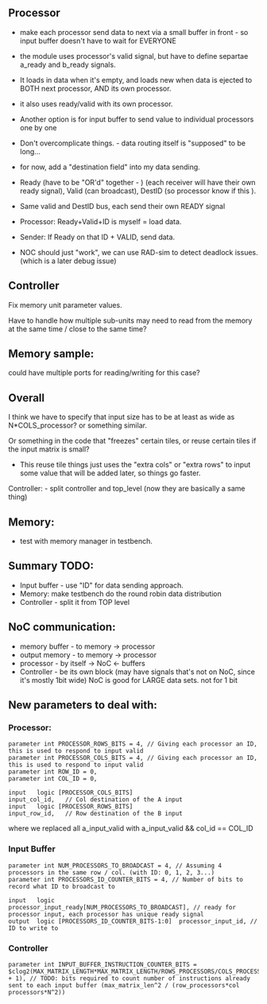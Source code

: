 ## Processor
- make each processor send data to next via a small buffer in front - so input buffer doesn't have to wait for EVERYONE

- the module uses processor's valid signal, but have to define separtae a_ready and b_ready signals.
- It loads in data when it's empty, and loads new when data is ejected to BOTH next processor, AND its own processor.
- it also uses ready/valid with its own processor. 


- Another option is for input buffer to send value to individual processors one by one

- Don't overcomplicate things. - data routing itself is "supposed" to be long...

- for now, add a "destination field" into my data sending. 
- Ready (have to be "OR'd" together - ) (each receiver will have their own ready signal), Valid (can broadcast), DestID (so processor know if this ). 
- Same valid and DestID bus, each send their own READY signal
- Processor: Ready+Valid+ID is myself = load data.
- Sender: If Ready on that ID + VALID, send data. 
- NOC should just "work", we can use RAD-sim to detect deadlock issues. (which is a later debug issue)

## Controller
Fix memory unit parameter values.

Have to handle how multiple sub-units may need to read from the memory at the same time / close to the same time?

## Memory sample:
could have multiple ports for reading/writing for this case?


## Overall
I think we have to specify that input size has to be at least as wide as N*COLS_processor? or something similar. 

Or something in the code that "freezes" certain tiles, or reuse certain tiles if the input matrix is small?
- This reuse tile things just uses the "extra cols" or "extra rows" to input some value that will be added later, so things go faster. 



Controller: - split controller and top_level (now they are basically a same thing)

## Memory: 
- test with memory manager in testbench.

## Summary TODO: 
- Input buffer - use "ID" for data sending approach. 
- Memory: make testbench do the round robin data distribution
- Controller - split it from TOP level

## NoC communication:
- memory buffer - to memory -> processor
- output memory - to memory -> processor
- processor - by itself -> NoC <- buffers
- Controller - be its own block (may have signals that's not on NoC, since it's mostly 1bit wide)
NoC is good for LARGE data sets. not for 1 bit


## New parameters to deal with:
### Processor:
```
parameter int PROCESSOR_ROWS_BITS = 4, // Giving each processor an ID, this is used to respond to input valid
parameter int PROCESSOR_COLS_BITS = 4, // Giving each processor an ID, this is used to respond to input valid
parameter int ROW_ID = 0,
parameter int COL_ID = 0,
```
```
input   logic [PROCESSOR_COLS_BITS]                             input_col_id,   // Col destination of the A input
input   logic [PROCESSOR_ROWS_BITS]                             input_row_id,   // Row destination of the B input
```
where we replaced all a_input_valid with a_input_valid && col_id == COL_ID
### Input Buffer
```
parameter int NUM_PROCESSORS_TO_BROADCAST = 4, // Assuming 4 processors in the same row / col. (with ID: 0, 1, 2, 3...)
parameter int PROCESSORS_ID_COUNTER_BITS = 4, // Number of bits to record what ID to broadcast to
```
```
input   logic                                   processor_input_ready[NUM_PROCESSORS_TO_BROADCAST], // ready for processor input, each processor has unique ready signal
output  logic [PROCESSORS_ID_COUNTER_BITS-1:0]  processor_input_id, // ID to write to
```

### Controller
```
parameter int INPUT_BUFFER_INSTRUCTION_COUNTER_BITS = $clog2(MAX_MATRIX_LENGTH*MAX_MATRIX_LENGTH/ROWS_PROCESSORS/COLS_PROCESSORS/N/N + 1), // TODO: bits required to count number of instructions already sent to each input buffer (max_matrix_len^2 / (row_processors*col processors*N^2))
```